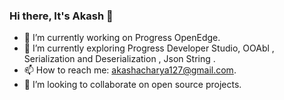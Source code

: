 ### Hi there, It's Akash 👋


 - 🔭 I’m currently working on Progress OpenEdge.
 - 🌱 I’m currently exploring Progress Developer Studio, OOAbl , Serialization and Deserialization , Json String .
 - 📫 How to reach me: akashacharya127@gmail.com.
 - 👯 I’m looking to collaborate on open source projects.

<!--
**Akash-Acharya/Akash-ACHARYA** is a ✨ _special_ ✨ repository because its `README.md` (this file) appears on your GitHub profile.

Here are some ideas to get you started:

- 🔭 I’m currently working on ...
- 🌱 I’m currently learning ...
- 👯 I’m looking to collaborate on ...
- 🤔 I’m looking for help with ...
- 💬 Ask me about ...
- 📫 How to reach me: ...
- 😄 Pronouns: ...
- ⚡ Fun fact: ...
-->
